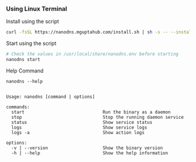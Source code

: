 
### Using Linux Terminal

Install using the script

```bash
curl -fsSL https://nanodns.mguptahub.com/install.sh | sh -s -- --install
```

Start using the script

```bash
# Check the values in /usr/local/share/nanodns.env before starting
nanodns start
```

Help Command
```
nanodns --help
```

```

Usage: nanodns [command | options]

commands:
  start                              Run the binary as a daemon
  stop                               Stop the running daemon service
  status                             Show service status
  logs                               Show service logs
  logs -a                            Show action logs

options:
  -v | --version                     Show the binary version
  -h | --help                        Show the help information
```
